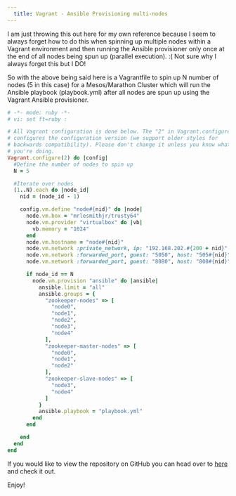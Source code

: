 ```yaml
---
  title: Vagrant - Ansible Provisioning multi-nodes
---
```


I am just throwing this out here for my own reference because I seem to
always forget how to do this when spinning up multiple nodes within a
Vagrant environment and then running the Ansible provisioner only once
at the end of all nodes being spun up (parallel execution). :( Not sure
why I always forget this but I DO!

So with the above being said here is a Vagrantfile to spin up N number
of nodes (5 in this case) for a Mesos/Marathon Cluster which will run
the Ansible playbook (playbook.yml) after all nodes are spun up using
the Vagrant Ansible provisioner.

```ruby
# -*- mode: ruby -*-
# vi: set ft=ruby :

# All Vagrant configuration is done below. The "2" in Vagrant.configure
# configures the configuration version (we support older styles for
# backwards compatibility). Please don't change it unless you know what
# you're doing.
Vagrant.configure(2) do |config|
  #Define the number of nodes to spin up
  N = 5

  #Iterate over nodes
  (1..N).each do |node_id|
    nid = (node_id - 1)

    config.vm.define "node#{nid}" do |node|
      node.vm.box = "mrlesmithjr/trusty64"
      node.vm.provider "virtualbox" do |vb|
        vb.memory = "1024"
      end
      node.vm.hostname = "node#{nid}"
      node.vm.network :private_network, ip: "192.168.202.#{200 + nid}"
      node.vm.network :forwarded_port, guest: "5050", host: "505#{nid}"
      node.vm.network :forwarded_port, guest: "8080", host: "808#{nid}"

      if node_id == N
        node.vm.provision "ansible" do |ansible|
          ansible.limit = "all"
          ansible.groups = {
            "zookeeper-nodes" => [
              "node0",
              "node1",
              "node2",
              "node3",
              "node4"
            ],
            "zookeeper-master-nodes" => [
              "node0",
              "node1",
              "node2"
            ],
            "zookeeper-slave-nodes" => [
              "node3",
              "node4"
            ]
          }
          ansible.playbook = "playbook.yml"
        end
      end

    end
  end
end
```

If you would like to view the repository on GitHub you can head over to
[here](https://github.com/mrlesmithjr/ansible-mesosphere) and check it
out.

Enjoy!
